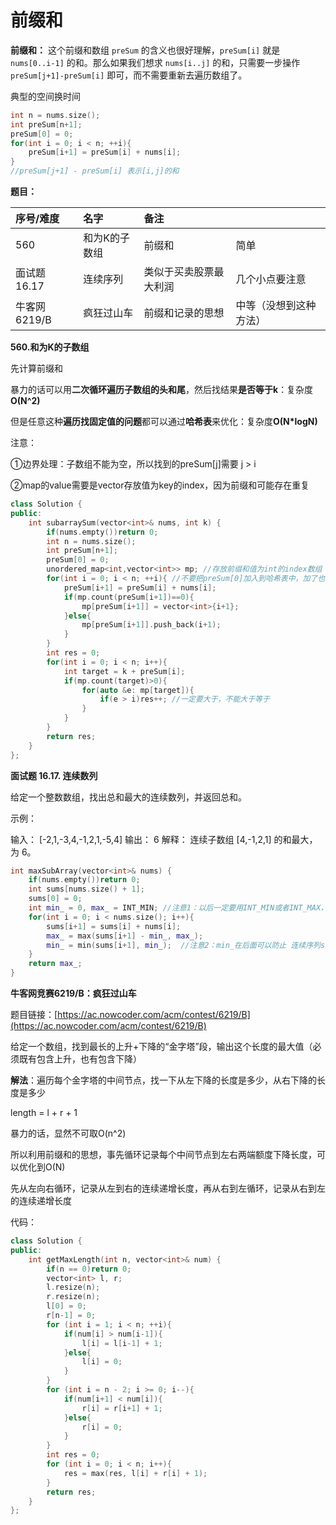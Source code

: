 # 前缀和

**前缀和：** 这个前缀和数组 `preSum` 的含义也很好理解，`preSum[i]` 就是 `nums[0..i-1]` 的和。那么如果我们想求 `nums[i..j]` 的和，只需要一步操作 `preSum[j+1]-preSum[i]` 即可，而不需要重新去遍历数组了。

典型的空间换时间

```cpp
int n = nums.size();
int preSum[n+1];
preSum[0] = 0;
for(int i = 0; i < n; ++i){
    preSum[i+1] = preSum[i] + nums[i];
}
//preSum[j+1] - preSum[i] 表示[i,j]的和
```

**题目：**

| 序号/难度 | 名字 | 备注 |  |
| :--- | :--- | :--- | :--- |
| 560 | 和为K的子数组 | 前缀和 | 简单 |
| 面试题16.17 | 连续序列 | 类似于买卖股票最大利润 | 几个小点要注意 |
| 牛客网6219/B | 疯狂过山车 | 前缀和记录的思想 | 中等（没想到这种方法） |

**560.和为K的子数组**

先计算前缀和

暴力的话可以用**二次循环遍历子数组的头和尾**，然后找结果**是否等于k**：复杂度**O\(N^2\)**

但是任意这种**遍历找固定值的问题**都可以通过**哈希表**来优化：复杂度**O\(N\*logN\)**

注意：

①边界处理：子数组不能为空，所以找到的preSum\[j\]需要 j &gt; i

②map的value需要是vector存放值为key的index，因为前缀和可能存在重复

```cpp
class Solution {
public:
    int subarraySum(vector<int>& nums, int k) {
        if(nums.empty())return 0;
        int n = nums.size();
        int preSum[n+1];
        preSum[0] = 0;
        unordered_map<int,vector<int>> mp; //存放前缀和值为int的index数组
        for(int i = 0; i < n; ++i){ //不要把preSum[0]加入到哈希表中，加了也没用
            preSum[i+1] = preSum[i] + nums[i];
            if(mp.count(preSum[i+1])==0){
                mp[preSum[i+1]] = vector<int>{i+1};
            }else{
                mp[preSum[i+1]].push_back(i+1);
            }
        }
        int res = 0;
        for(int i = 0; i < n; i++){
            int target = k + preSum[i];
            if(mp.count(target)>0){
                for(auto &e: mp[target]){
                    if(e > i)res++; //一定要大于，不能大于等于
                }
            }
        }
        return res;
    }
};
```

**面试题 16.17. 连续数列**

给定一个整数数组，找出总和最大的连续数列，并返回总和。

示例：

输入： \[-2,1,-3,4,-1,2,1,-5,4\] 输出： 6 解释： 连续子数组 \[4,-1,2,1\] 的和最大，为 6。

```cpp
int maxSubArray(vector<int>& nums) {
    if(nums.empty())return 0;
    int sums[nums.size() + 1];
    sums[0] = 0;
    int min_ = 0, max_ = INT_MIN; //注意1：以后一定要用INT_MIN或者INT_MAX，不要用0x3f3f3f3f，这个不够大
    for(int i = 0; i < nums.size(); i++){
        sums[i+1] = sums[i] + nums[i];
        max_ = max(sums[i+1] - min_, max_);
        min_ = min(sums[i+1], min_);  //注意2：min_在后面可以防止 连续序列size为0的情况发生
    }
    return max_;
}
```

**牛客网竞赛6219/B：疯狂过山车**

题目链接：[https://ac.nowcoder.com/acm/contest/6219/B](https://ac.nowcoder.com/acm/contest/6219/B)

给定一个数组，找到最长的上升+下降的“金字塔”段，输出这个长度的最大值（必须既有包含上升，也有包含下降）

**解法**：遍历每个金字塔的中间节点，找一下从左下降的长度是多少，从右下降的长度是多少

length = l + r + 1

暴力的话，显然不可取O\(n^2\)

所以利用前缀和的思想，事先循环记录每个中间节点到左右两端额度下降长度，可以优化到O\(N\)

先从左向右循环，记录从左到右的连续递增长度，再从右到左循环，记录从右到左的连续递增长度

代码：

```cpp
class Solution {
public:
    int getMaxLength(int n, vector<int>& num) {
        if(n == 0)return 0;
        vector<int> l, r;
        l.resize(n);
        r.resize(n);
        l[0] = 0;
        r[n-1] = 0;
        for (int i = 1; i < n; ++i){
            if(num[i] > num[i-1]){
                l[i] = l[i-1] + 1;
            }else{
                l[i] = 0;
            }
        }
        for (int i = n - 2; i >= 0; i--){
            if(num[i+1] < num[i]){
                r[i] = r[i+1] + 1;
            }else{
                r[i] = 0;
            }
        }
        int res = 0;
        for (int i = 0; i < n; i++){
            res = max(res, l[i] + r[i] + 1);
        }
        return res;
    }
};
```



